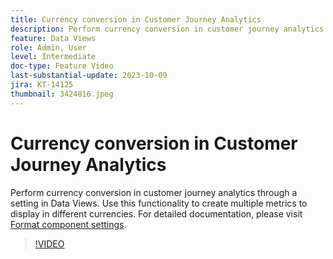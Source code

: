 ```yaml
---
title: Currency conversion in Customer Journey Analytics
description: Perform currency conversion in customer journey analytics through a setting in Data Views. Use this functionality to create multiple metrics to display in different currencies.
feature: Data Views
role: Admin, User
level: Intermediate
doc-type: Feature Video
last-substantial-update: 2023-10-09
jira: KT-14125
thumbnail: 3424816.jpeg
---
```


# Currency conversion in Customer Journey Analytics

Perform currency conversion in customer journey analytics through a setting in Data Views. Use this functionality to create multiple metrics to display in different currencies. For detailed documentation, please visit [Format component settings](https://experienceleague.adobe.com/docs/analytics-platform/using/cja-dataviews/component-settings/format.html?lang=en#currency).

>[!VIDEO](https://video.tv.adobe.com/v/3424816/?learn=on)
